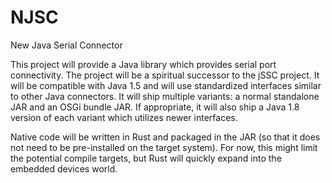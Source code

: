 # NJSC
New Java Serial Connector

This project will provide a Java library which provides serial port connectivity. The project will be a spiritual successor to the jSSC project. It will be compatible with Java 1.5 and will use standardized interfaces similar to other Java connectors. It will ship multiple variants: a normal standalone JAR and an OSGi bundle JAR. If appropriate, it will also ship a Java 1.8 version of each variant which utilizes newer interfaces.

Native code will be written in Rust and packaged in the JAR (so that it does not need to be pre-installed on the target system). For now, this might limit the potential compile targets, but Rust will quickly expand into the embedded devices world.
